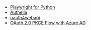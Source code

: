 - [Playwright for Python](https://playwright.dev/python/docs/intro)
- [Authelia](https://www.authelia.com/configuration/prologue/introduction/)
- [oauth4webapi](https://github.com/panva/oauth4webapi/blob/main/docs/README.md)
- [OAuth 2.0 PKCE Flow with Azure AD](https://medium.com/@shoaib.alam/part-4-oauth-2-0-pkce-flow-with-azure-ad-cc225c0ed9f6)

